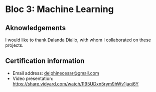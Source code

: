 # Bloc 3: Machine Learning

## Aknowledgements
I would like to thank Dalanda Diallo, with whom I collaborated on these projects.

## Certification information
* Email address: delphinecesar@gmail.com
* Video presentation: https://share.vidyard.com/watch/P95UDxn5rym9hWv1jaqj6Y
